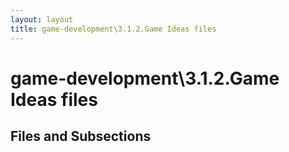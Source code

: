 ```yaml
---
layout: layout
title: game-development\3.1.2.Game Ideas files
---
```


# game-development\3.1.2.Game Ideas files

## Files and Subsections

